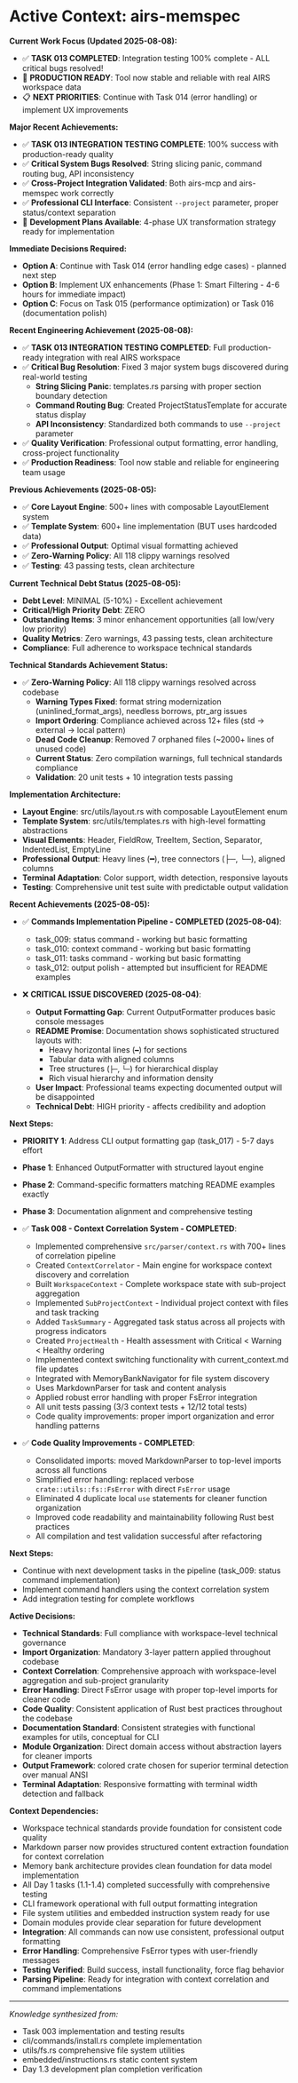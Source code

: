 # Active Context: airs-memspec

**Current Work Focus (Updated 2025-08-08):**
- ✅ **TASK 013 COMPLETED**: Integration testing 100% complete - ALL critical bugs resolved!
- 🎯 **PRODUCTION READY**: Tool now stable and reliable with real AIRS workspace data
- 📋 **NEXT PRIORITIES**: Continue with Task 014 (error handling) or implement UX improvements

**Major Recent Achievements:**
- ✅ **TASK 013 INTEGRATION TESTING COMPLETE**: 100% success with production-ready quality
- ✅ **Critical System Bugs Resolved**: String slicing panic, command routing bug, API inconsistency 
- ✅ **Cross-Project Integration Validated**: Both airs-mcp and airs-memspec work correctly
- ✅ **Professional CLI Interface**: Consistent `--project` parameter, proper status/context separation
- 🎯 **Development Plans Available**: 4-phase UX transformation strategy ready for implementation

**Immediate Decisions Required:**
- **Option A**: Continue with Task 014 (error handling edge cases) - planned next step  
- **Option B**: Implement UX enhancements (Phase 1: Smart Filtering - 4-6 hours for immediate impact)
- **Option C**: Focus on Task 015 (performance optimization) or Task 016 (documentation polish)

**Recent Engineering Achievement (2025-08-08):**
- ✅ **TASK 013 INTEGRATION TESTING COMPLETED**: Full production-ready integration with real AIRS workspace
- ✅ **Critical Bug Resolution**: Fixed 3 major system bugs discovered during real-world testing
  - **String Slicing Panic**: templates.rs parsing with proper section boundary detection  
  - **Command Routing Bug**: Created ProjectStatusTemplate for accurate status display
  - **API Inconsistency**: Standardized both commands to use `--project` parameter
- ✅ **Quality Verification**: Professional output formatting, error handling, cross-project functionality
- ✅ **Production Readiness**: Tool now stable and reliable for engineering team usage

**Previous Achievements (2025-08-05):**
- ✅ **Core Layout Engine**: 500+ lines with composable LayoutElement system
- ✅ **Template System**: 600+ line implementation (BUT uses hardcoded data)
- ✅ **Professional Output**: Optimal visual formatting achieved
- ✅ **Zero-Warning Policy**: All 118 clippy warnings resolved
- ✅ **Testing**: 43 passing tests, clean architecture

**Current Technical Debt Status (2025-08-05):**
- **Debt Level**: MINIMAL (5-10%) - Excellent achievement
- **Critical/High Priority Debt**: ZERO
- **Outstanding Items**: 3 minor enhancement opportunities (all low/very low priority)
- **Quality Metrics**: Zero warnings, 43 passing tests, clean architecture
- **Compliance**: Full adherence to workspace technical standards

**Technical Standards Achievement Status:**
- ✅ **Zero-Warning Policy**: All 118 clippy warnings resolved across codebase
  - **Warning Types Fixed**: format string modernization (uninlined_format_args), needless borrows, ptr_arg issues
  - **Import Ordering**: Compliance achieved across 12+ files (std → external → local pattern)
  - **Dead Code Cleanup**: Removed 7 orphaned files (~2000+ lines of unused code)
  - **Current Status**: Zero compilation warnings, full technical standards compliance
  - **Validation**: 20 unit tests + 10 integration tests passing

**Implementation Architecture:**
- **Layout Engine**: src/utils/layout.rs with composable LayoutElement enum
- **Template System**: src/utils/templates.rs with high-level formatting abstractions
- **Visual Elements**: Header, FieldRow, TreeItem, Section, Separator, IndentedList, EmptyLine
- **Professional Output**: Heavy lines (━), tree connectors (├─, └─), aligned columns
- **Terminal Adaptation**: Color support, width detection, responsive layouts
- **Testing**: Comprehensive unit test suite with predictable output validation

**Recent Achievements (2025-08-05):**
- ✅ **Commands Implementation Pipeline - COMPLETED (2025-08-04)**:
  - task_009: status command - working but basic formatting
  - task_010: context command - working but basic formatting  
  - task_011: tasks command - working but basic formatting
  - task_012: output polish - attempted but insufficient for README examples

- ❌ **CRITICAL ISSUE DISCOVERED (2025-08-04)**: 
  - **Output Formatting Gap**: Current OutputFormatter produces basic console messages
  - **README Promise**: Documentation shows sophisticated structured layouts with:
    - Heavy horizontal lines (`━`) for sections
    - Tabular data with aligned columns
    - Tree structures (`├─`, `└─`) for hierarchical display
    - Rich visual hierarchy and information density
  - **User Impact**: Professional teams expecting documented output will be disappointed
  - **Technical Debt**: HIGH priority - affects credibility and adoption

**Next Steps:**
- **PRIORITY 1**: Address CLI output formatting gap (task_017) - 5-7 days effort
- **Phase 1**: Enhanced OutputFormatter with structured layout engine
- **Phase 2**: Command-specific formatters matching README examples exactly  
- **Phase 3**: Documentation alignment and comprehensive testing

- ✅ **Task 008 - Context Correlation System - COMPLETED**:
  - Implemented comprehensive `src/parser/context.rs` with 700+ lines of correlation pipeline
  - Created `ContextCorrelator` - Main engine for workspace context discovery and correlation
  - Built `WorkspaceContext` - Complete workspace state with sub-project aggregation
  - Implemented `SubProjectContext` - Individual project context with files and task tracking
  - Added `TaskSummary` - Aggregated task status across all projects with progress indicators
  - Created `ProjectHealth` - Health assessment with Critical < Warning < Healthy ordering
  - Implemented context switching functionality with current_context.md file updates
  - Integrated with MemoryBankNavigator for file system discovery
  - Uses MarkdownParser for task and content analysis
  - Applied robust error handling with proper FsError integration
  - All unit tests passing (3/3 context tests + 12/12 total tests)
  - Code quality improvements: proper import organization and error handling patterns

- ✅ **Code Quality Improvements - COMPLETED**:
  - Consolidated imports: moved MarkdownParser to top-level imports across all functions
  - Simplified error handling: replaced verbose `crate::utils::fs::FsError` with direct `FsError` usage
  - Eliminated 4 duplicate local `use` statements for cleaner function organization
  - Improved code readability and maintainability following Rust best practices
  - All compilation and test validation successful after refactoring

**Next Steps:**
- Continue with next development tasks in the pipeline (task_009: status command implementation)
- Implement command handlers using the context correlation system
- Add integration testing for complete workflows

**Active Decisions:**
- **Technical Standards**: Full compliance with workspace-level technical governance
- **Import Organization**: Mandatory 3-layer pattern applied throughout codebase
- **Context Correlation**: Comprehensive approach with workspace-level aggregation and sub-project granularity
- **Error Handling**: Direct FsError usage with proper top-level imports for cleaner code
- **Code Quality**: Consistent application of Rust best practices throughout the codebase
- **Documentation Standard**: Consistent strategies with functional examples for utils, conceptual for CLI
- **Module Organization**: Direct domain access without abstraction layers for cleaner imports
- **Output Framework**: colored crate chosen for superior terminal detection over manual ANSI
- **Terminal Adaptation**: Responsive formatting with terminal width detection and fallback

**Context Dependencies:**
- Workspace technical standards provide foundation for consistent code quality
- Markdown parser now provides structured content extraction foundation for context correlation
- Memory bank architecture provides clean foundation for data model implementation
- All Day 1 tasks (1.1-1.4) completed successfully with comprehensive testing
- CLI framework operational with full output formatting integration
- File system utilities and embedded instruction system ready for use
- Domain modules provide clear separation for future development
- **Integration**: All commands can now use consistent, professional output formatting
- **Error Handling**: Comprehensive FsError types with user-friendly messages
- **Testing Verified**: Build success, install functionality, force flag behavior
- **Parsing Pipeline**: Ready for integration with context correlation and command implementations

---

*Knowledge synthesized from:*
- Task 003 implementation and testing results
- cli/commands/install.rs complete implementation
- utils/fs.rs comprehensive file system utilities
- embedded/instructions.rs static content system
- Day 1.3 development plan completion verification

